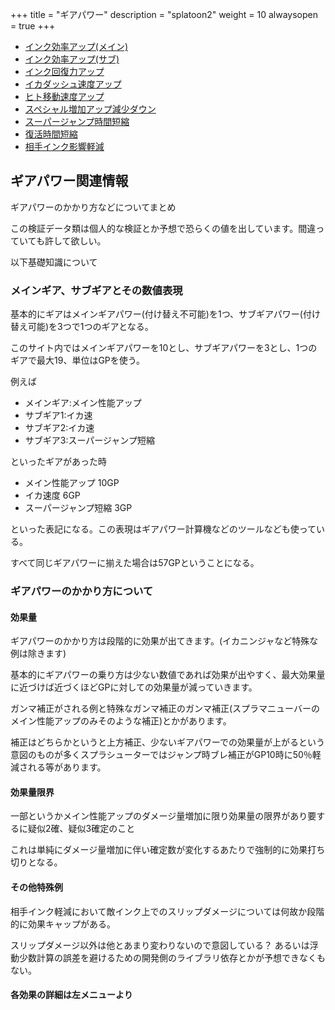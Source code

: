 +++
title = "ギアパワー"
description = "splatoon2"
weight = 10
alwaysopen = true
+++

- [インク効率アップ(メイン)](https://ika.ninja/gear/1_main_ink/)
- [インク効率アップ(サブ)](https://ika.ninja/gear/2_sub_ink/)
- [インク回復力アップ](https://ika.ninja/gear/3_rec_ink/)
- [イカダッシュ速度アップ](https://ika.ninja/gear/4_ika_speed/)
- [ヒト移動速度アップ](https://ika.ninja/gear/5_hito_speed/)
- [スペシャル増加アップ減少ダウン](https://ika.ninja/gear/6_special_up_down/)
- [スーパージャンプ時間短縮](https://ika.ninja/gear/7_super_jump/)
- [復活時間短縮](https://ika.ninja/gear/8_revi_time/)
- [相手インク影響軽減](https://ika.ninja/gear/9_aite_ink/)

## ギアパワー関連情報

ギアパワーのかかり方などについてまとめ

この検証データ類は個人的な検証とか予想で恐らくの値を出しています。間違っていても許して欲しい。

以下基礎知識について

### メインギア、サブギアとその数値表現

基本的にギアはメインギアパワー(付け替え不可能)を1つ、サブギアパワー(付け替え可能)を3つで1つのギアとなる。

このサイト内ではメインギアパワーを10とし、サブギアパワーを3とし、1つのギアで最大19、単位はGPを使う。

例えば

* メインギア:メイン性能アップ
* サブギア1:イカ速
* サブギア2:イカ速
* サブギア3:スーパージャンプ短縮

といったギアがあった時

* メイン性能アップ 10GP
* イカ速度 6GP
* スーパージャンプ短縮 3GP

といった表記になる。この表現はギアパワー計算機などのツールなども使っている。

すべて同じギアパワーに揃えた場合は57GPということになる。

### ギアパワーのかかり方について

#### 効果量

ギアパワーのかかり方は段階的に効果が出てきます。(イカニンジャなど特殊な例は除きます)

基本的にギアパワーの乗り方は少ない数値であれば効果が出やすく、最大効果量に近づけば近づくほどGPに対しての効果量が減っていきます。

ガンマ補正がされる例と特殊なガンマ補正のガンマ補正(スプラマニューバーのメイン性能アップのみそのような補正)とかがあります。

補正はどちらかというと上方補正、少ないギアパワーでの効果量が上がるという意図のものが多くスプラシューターではジャンプ時ブレ補正がGP10時に50％軽減される等があります。

#### 効果量限界

一部というかメイン性能アップのダメージ量増加に限り効果量の限界があり要するに疑似2確、疑似3確定のこと

これは単純にダメージ量増加に伴い確定数が変化するあたりで強制的に効果打ち切りとなる。

#### その他特殊例

相手インク軽減において敵インク上でのスリップダメージについては何故か段階的に効果キャップがある。

スリップダメージ以外は他とあまり変わりないので意図している？
あるいは浮動少数計算の誤差を避けるための開発側のライブラリ依存とかが予想できなくもない。

#### 各効果の詳細は左メニューより
